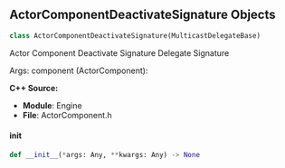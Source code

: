 ## ActorComponentDeactivateSignature Objects

```python
class ActorComponentDeactivateSignature(MulticastDelegateBase)
```

Actor Component Deactivate Signature  Delegate Signature

Args:
    component (ActorComponent):

**C++ Source:**

- **Module**: Engine
- **File**: ActorComponent.h

<a id="unreal.ActorComponentDeactivateSignature.__init__"></a>

#### __init__

```python
def __init__(*args: Any, **kwargs: Any) -> None
```

<a id="unreal.ActorComponentActivatedSignature"></a>